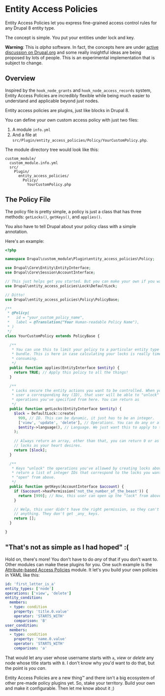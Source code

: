 # Entity Access Policies

Entity Access Policies let you express fine-grained access control rules for any Drupal 8 entity type.

The concept is simple. You put your entities under lock and key.

**Warning**: This is _alpha_ software. In fact, the concepts here are under [active discussion on Drupal.org](https://www.drupal.org/node/777578) and some really insightful ideas are being proposed by lots of people. This is an experimental implementation that is subject to change.

## Overview

Inspired by the `hook_node_grants` and `hook_node_access_records` system, Entity Access Policies are incredibly flexible while being much easier to understand and applicable beyond just nodes.

Entity access policies are plugins, just like blocks in Drupal 8.

You can define your own custom access policy with just two files:

1. A module `info.yml`
1. And a file at `src/Plugin/entity_access_policies/Policy/YourCustomPolicy.php`.

The module directory tree would look like this:

```
custom_module/
  custom_module.info.yml
  src/
    Plugin/
      entity_access_policies/
        Policy/
          YourCustomPolicy.php
```

## The Policy File

The policy file is pretty simple, a policy is just a class that has three methods: `getLocks()`, `getKeys()`, and `applies()`.

You also have to tell Drupal about your policy class with a simple annotation.

Here's an example:

```php
<?php

namespace Drupal\custom_module\Plugin\entity_access_policies\Policy;

use Drupal\Core\Entity\EntityInterface;
use Drupal\Core\Session\AccountInterface;

// This just helps get you started. But you can make your own if you want.
use Drupal\entity_access_policies\Lock\DefaultLock; 

// Ditto!
use Drupal\entity_access_policies\Policy\PolicyBase; 

/**
 * @Policy(
 *   id = "your_custom_policy_name",
 *   label = @Translation("Your Human-readable Policy Name"),
 * )
 */
class YourCustomPolicy extends PolicyBase {

  /**
   * You can use this to limit your policy to a particular entity type or
   * bundle. This is here in case calculating your locks is really time
   * consuming.
   */
  public function applies(EntityInterface $entity) {
    return TRUE; // Apply this policy to all the things!
  }

  /**
   * Locks secure the entity actions you want to be controlled. When you give a
   * user a corresponding key (ID), that user will be able to "unlock" all the
   * operations you've specified from here. You can return as 
   */
  public function getLocks(EntityInterface $entity) {
    $lock = DefaultLock::create(
      999, // ID. This can be dynamic, it just has to be an integer.
      ['view', 'update', 'delete'], // Operations. You can do any or all of these.
      $entity->language(), // Language. We just want this to apply to the default langauge.
    );
    
    // Always return an array, other than that, you can return 0 or as many
    // locks as your heart desires.
    return [$lock];
  }

  /**
   * Keys "unlock" the operations you've allowed by creating locks above. Just
   * return a list of integer IDs that correspond to the locks you want to
   * "open" from above.
   */
  public function getKeys(AccountInterface $account) {
    if ($account->hasPermission('not_the_number_of_the_beast')) {
      return [999]; // Now, this user can open up the "lock" from above.
    }

    // Welp, this user didn't have the right permission, so they can't open
    // anything. They don't get _any_ keys.
    return [];
  }

}
```

## "That's not as simple as I had hoped" :(

Hold on, there's more! You don't have to do _any_ of that if you don't want to.
Other modules can make these plugins for you. One such example is the [Attribute-based Access Policies](https://github.com/gabesullice/attribute_access_policies) module. It let's you build your own policies in YAML like this:

```yaml
id: 'first_letter_is_a'
entity_types: ['node']
operations: ['view', 'delete']
entity_condition:
  members:
  - type: condition
    property: 'title.0.value'
    operator: 'STARTS_WITH'
    comparison: 'B'
user_condition:
  members:
  - type: condition
    property: 'name.0.value'
    operator: 'STARTS_WITH'
    comparison: 'a'
```

That would let any user whose username starts with `a`, _view_ or _delete_ any node whose title starts with `B`. I don't know why you'd want to do that, but the point is _you can_.

Entity Access Policies are a new thing&trade; and there isn't a big ecosystem of other pre-made policy plugins yet. So, stake your territory. Build your own and make it configurable. Then let me know about it ;)
